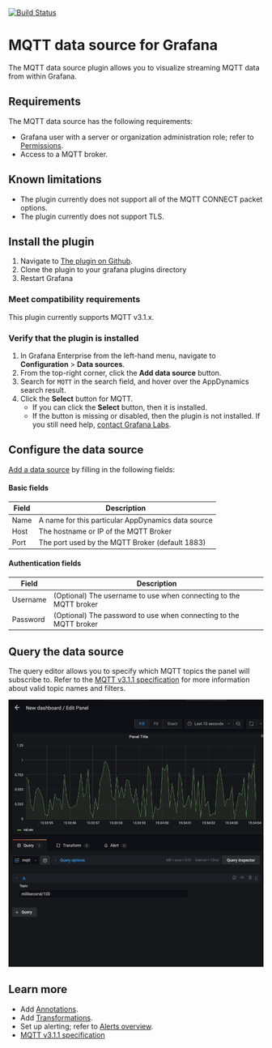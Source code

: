 [![Build Status](https://drone.grafana.net/api/badges/grafana/mqtt-datasource/status.svg?ref=refs/heads/main)](https://drone.grafana.net/grafana/mqtt-datasource)

# MQTT data source for Grafana

The MQTT data source plugin allows you to visualize streaming MQTT data from within Grafana.

## Requirements

The MQTT data source has the following requirements:

- Grafana user with a server or organization administration role; refer to [Permissions](https://grafana.com/docs/grafana/latest/permissions/).
- Access to a MQTT broker.

## Known limitations

- The plugin currently does not support all of the MQTT CONNECT packet options.
- The plugin currently does not support TLS.

## Install the plugin

1. Navigate to [The plugin on Github](https://github.com/MasslessParticle/ciac-datasource).
1. Clone the plugin to your grafana plugins directory
1. Restart Grafana

### Meet compatibility requirements

This plugin currently supports MQTT v3.1.x.

### Verify that the plugin is installed

1. In Grafana Enterprise from the left-hand menu, navigate to **Configuration** > **Data sources**.
2. From the top-right corner, click the **Add data source** button.
3. Search for `MQTT` in the search field, and hover over the AppDynamics search result.
4. Click the **Select** button for MQTT.
   - If you can click the **Select** button, then it is installed.
   - If the button is missing or disabled, then the plugin is not installed. If you still need help, [contact Grafana Labs](https://grafana.com/contact).

## Configure the data source

[Add a data source](https://grafana.com/docs/grafana/latest/datasources/add-a-data-source/) by filling in the following fields:

#### Basic fields

| Field | Description                                        |
| ----- | -------------------------------------------------- |
| Name  | A name for this particular AppDynamics data source |
| Host  | The hostname or IP of the MQTT Broker              |
| Port  | The port used by the MQTT Broker (default 1883)    |

#### Authentication fields

| Field    | Description                                                       |
| -------- | ----------------------------------------------------------------- |
| Username | (Optional) The username to use when connecting to the MQTT broker |
| Password | (Optional) The password to use when connecting to the MQTT broker |

## Query the data source

The query editor allows you to specify which MQTT topics the panel will subscribe to. Refer to the [MQTT v3.1.1 specification](http://docs.oasis-open.org/mqtt/mqtt/v3.1.1/os/mqtt-v3.1.1-os.html#_Toc398718106)
for more information about valid topic names and filters.

![mqtt dashboard](./test_broker.gif)


## Learn more

- Add [Annotations](https://grafana.com/docs/grafana/latest/dashboards/annotations/).
- Add [Transformations](https://grafana.com/docs/grafana/latest/panels/transformations/).
- Set up alerting; refer to [Alerts overview](https://grafana.com/docs/grafana/latest/alerting/).
- [MQTT v3.1.1 specification](http://docs.oasis-open.org/mqtt/mqtt/v3.1.1/mqtt-v3.1.1.html)
